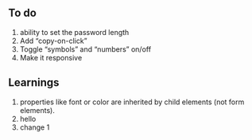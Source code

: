 ## To do

1. ability to set the password length
2. Add “copy-on-click”
3. Toggle “symbols” and “numbers” on/off
4. Make it responsive

## Learnings

1. properties like font or color are inherited by child elements (not form elements).
2. hello
3. change 1
